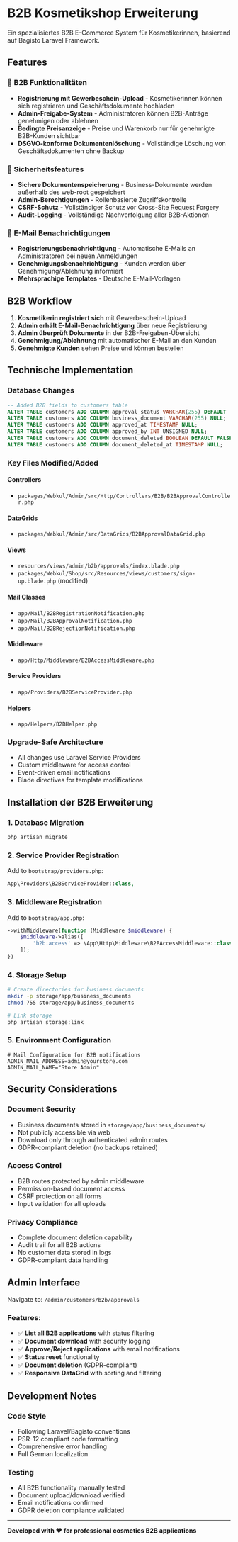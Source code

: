 # B2B Kosmetikshop Erweiterung

Ein spezialisiertes B2B E-Commerce System für Kosmetikerinnen, basierend auf Bagisto Laravel Framework.

## Features

### 🏢 B2B Funktionalitäten
- **Registrierung mit Gewerbeschein-Upload** - Kosmetikerinnen können sich registrieren und Geschäftsdokumente hochladen
- **Admin-Freigabe-System** - Administratoren können B2B-Anträge genehmigen oder ablehnen
- **Bedingte Preisanzeige** - Preise und Warenkorb nur für genehmigte B2B-Kunden sichtbar
- **DSGVO-konforme Dokumentenlöschung** - Vollständige Löschung von Geschäftsdokumenten ohne Backup

### 🔐 Sicherheitsfeatures
- **Sichere Dokumentenspeicherung** - Business-Dokumente werden außerhalb des web-root gespeichert
- **Admin-Berechtigungen** - Rollenbasierte Zugriffskontrolle
- **CSRF-Schutz** - Vollständiger Schutz vor Cross-Site Request Forgery
- **Audit-Logging** - Vollständige Nachverfolgung aller B2B-Aktionen

### 📧 E-Mail Benachrichtigungen
- **Registrierungsbenachrichtigung** - Automatische E-Mails an Administratoren bei neuen Anmeldungen
- **Genehmigungsbenachrichtigung** - Kunden werden über Genehmigung/Ablehnung informiert
- **Mehrsprachige Templates** - Deutsche E-Mail-Vorlagen

## B2B Workflow

1. **Kosmetikerin registriert sich** mit Gewerbeschein-Upload
2. **Admin erhält E-Mail-Benachrichtigung** über neue Registrierung
3. **Admin überprüft Dokumente** in der B2B-Freigaben-Übersicht
4. **Genehmigung/Ablehnung** mit automatischer E-Mail an den Kunden
5. **Genehmigte Kunden** sehen Preise und können bestellen

## Technische Implementation

### Database Changes
```sql
-- Added B2B fields to customers table
ALTER TABLE customers ADD COLUMN approval_status VARCHAR(255) DEFAULT 'pending';
ALTER TABLE customers ADD COLUMN business_document VARCHAR(255) NULL;
ALTER TABLE customers ADD COLUMN approved_at TIMESTAMP NULL;
ALTER TABLE customers ADD COLUMN approved_by INT UNSIGNED NULL;
ALTER TABLE customers ADD COLUMN document_deleted BOOLEAN DEFAULT FALSE;
ALTER TABLE customers ADD COLUMN document_deleted_at TIMESTAMP NULL;
```

### Key Files Modified/Added

#### Controllers
- `packages/Webkul/Admin/src/Http/Controllers/B2B/B2BApprovalController.php`

#### DataGrids  
- `packages/Webkul/Admin/src/DataGrids/B2BApprovalDataGrid.php`

#### Views
- `resources/views/admin/b2b/approvals/index.blade.php`
- `packages/Webkul/Shop/src/Resources/views/customers/sign-up.blade.php` (modified)

#### Mail Classes
- `app/Mail/B2BRegistrationNotification.php`
- `app/Mail/B2BApprovalNotification.php`
- `app/Mail/B2BRejectionNotification.php`

#### Middleware
- `app/Http/Middleware/B2BAccessMiddleware.php`

#### Service Providers
- `app/Providers/B2BServiceProvider.php`

#### Helpers
- `app/Helpers/B2BHelper.php`

### Upgrade-Safe Architecture
- All changes use Laravel Service Providers
- Custom middleware for access control
- Event-driven email notifications
- Blade directives for template modifications

## Installation der B2B Erweiterung

### 1. Database Migration
```bash
php artisan migrate
```

### 2. Service Provider Registration
Add to `bootstrap/providers.php`:
```php
App\Providers\B2BServiceProvider::class,
```

### 3. Middleware Registration  
Add to `bootstrap/app.php`:
```php
->withMiddleware(function (Middleware $middleware) {
    $middleware->alias([
        'b2b.access' => \App\Http\Middleware\B2BAccessMiddleware::class,
    ]);
})
```

### 4. Storage Setup
```bash
# Create directories for business documents
mkdir -p storage/app/business_documents
chmod 755 storage/app/business_documents

# Link storage
php artisan storage:link
```

### 5. Environment Configuration
```env
# Mail Configuration for B2B notifications
ADMIN_MAIL_ADDRESS=admin@yourstore.com
ADMIN_MAIL_NAME="Store Admin"
```

## Security Considerations

### Document Security
- Business documents stored in `storage/app/business_documents/`
- Not publicly accessible via web
- Download only through authenticated admin routes
- GDPR-compliant deletion (no backups retained)

### Access Control
- B2B routes protected by admin middleware
- Permission-based document access
- CSRF protection on all forms
- Input validation for all uploads

### Privacy Compliance
- Complete document deletion capability
- Audit trail for all B2B actions
- No customer data stored in logs
- GDPR-compliant data handling

## Admin Interface

Navigate to: `/admin/customers/b2b/approvals`

### Features:
- ✅ **List all B2B applications** with status filtering
- ✅ **Document download** with security logging  
- ✅ **Approve/Reject applications** with email notifications
- ✅ **Status reset** functionality
- ✅ **Document deletion** (GDPR-compliant)
- ✅ **Responsive DataGrid** with sorting and filtering

## Development Notes

### Code Style
- Following Laravel/Bagisto conventions
- PSR-12 compliant code formatting
- Comprehensive error handling
- Full German localization

### Testing
- All B2B functionality manually tested
- Document upload/download verified
- Email notifications confirmed
- GDPR deletion compliance validated

---

**Developed with ❤️ for professional cosmetics B2B applications**